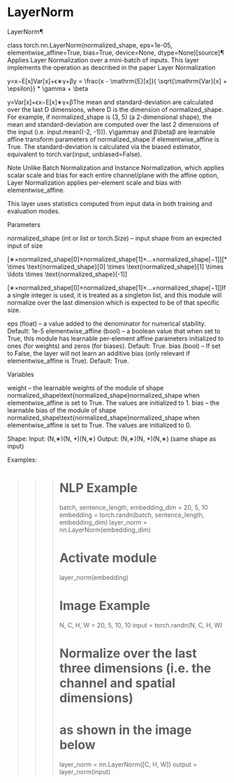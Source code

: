 # LayerNorm


LayerNorm¶


class torch.nn.LayerNorm(normalized_shape, eps=1e-05, elementwise_affine=True, bias=True, device=None, dtype=None)[source]¶
Applies Layer Normalization over a mini-batch of inputs.
This layer implements the operation as described in
the paper Layer Normalization

y=x−E[x]Var[x]+ϵ∗γ+βy = \frac{x - \mathrm{E}[x]}{ \sqrt{\mathrm{Var}[x] + \epsilon}} * \gamma + \beta

y=Var[x]+ϵ​x−E[x]​∗γ+βThe mean and standard-deviation are calculated over the last D dimensions, where D
is the dimension of normalized_shape. For example, if normalized_shape
is (3, 5) (a 2-dimensional shape), the mean and standard-deviation are computed over
the last 2 dimensions of the input (i.e. input.mean((-2, -1))).
γ\gammaγ and β\betaβ are learnable affine transform parameters of
normalized_shape if elementwise_affine is True.
The standard-deviation is calculated via the biased estimator, equivalent to
torch.var(input, unbiased=False).

Note
Unlike Batch Normalization and Instance Normalization, which applies
scalar scale and bias for each entire channel/plane with the
affine option, Layer Normalization applies per-element scale and
bias with elementwise_affine.

This layer uses statistics computed from input data in both training and
evaluation modes.

Parameters

normalized_shape (int or list or torch.Size) – input shape from an expected input
of size

[∗×normalized_shape[0]×normalized_shape[1]×…×normalized_shape[−1]][* \times \text{normalized\_shape}[0] \times \text{normalized\_shape}[1]
    \times \ldots \times \text{normalized\_shape}[-1]]

[∗×normalized_shape[0]×normalized_shape[1]×…×normalized_shape[−1]]If a single integer is used, it is treated as a singleton list, and this module will
normalize over the last dimension which is expected to be of that specific size.

eps (float) – a value added to the denominator for numerical stability. Default: 1e-5
elementwise_affine (bool) – a boolean value that when set to True, this module
has learnable per-element affine parameters initialized to ones (for weights)
and zeros (for biases). Default: True.
bias (bool) – If set to False, the layer will not learn an additive bias (only relevant if
elementwise_affine is True). Default: True.


Variables

weight – the learnable weights of the module of shape
normalized_shape\text{normalized\_shape}normalized_shape when elementwise_affine is set to True.
The values are initialized to 1.
bias – the learnable bias of the module of shape
normalized_shape\text{normalized\_shape}normalized_shape when elementwise_affine is set to True.
The values are initialized to 0.




Shape:
Input: (N,∗)(N, *)(N,∗)
Output: (N,∗)(N, *)(N,∗) (same shape as input)



Examples:
>>> # NLP Example
>>> batch, sentence_length, embedding_dim = 20, 5, 10
>>> embedding = torch.randn(batch, sentence_length, embedding_dim)
>>> layer_norm = nn.LayerNorm(embedding_dim)
>>> # Activate module
>>> layer_norm(embedding)
>>>
>>> # Image Example
>>> N, C, H, W = 20, 5, 10, 10
>>> input = torch.randn(N, C, H, W)
>>> # Normalize over the last three dimensions (i.e. the channel and spatial dimensions)
>>> # as shown in the image below
>>> layer_norm = nn.LayerNorm([C, H, W])
>>> output = layer_norm(input)




